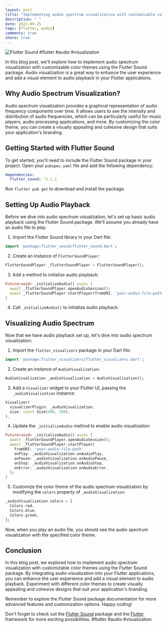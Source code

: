 ```yaml
---
layout: post
title: "Implementing audio spectrum visualization with customizable color themes in Flutter Sound"
description: " "
date: 2023-09-25
tags: [flutter, audio]
comments: true
share: true
---
```


![Flutter Sound](https://example.com/flutter-sound.png)  #flutter #audio #visualization

In this blog post, we'll explore how to implement audio spectrum visualization with customizable color themes using the Flutter Sound package. Audio visualization is a great way to enhance the user experience and add a visual element to audio playback in your Flutter applications. 

## Why Audio Spectrum Visualization?

Audio spectrum visualization provides a graphical representation of audio frequency components over time. It allows users to see the intensity and distribution of audio frequencies, which can be particularly useful for music players, audio processing applications, and more. By customizing the color theme, you can create a visually appealing and cohesive design that suits your application's branding.

## Getting Started with Flutter Sound

To get started, you'll need to include the Flutter Sound package in your project. Open your `pubspec.yaml` file and add the following dependency:

```yaml
dependencies:
  flutter_sound: ^2.1.2
```

Run `flutter pub get` to download and install the package.

## Setting Up Audio Playback

Before we dive into audio spectrum visualization, let's set up basic audio playback using the Flutter Sound package. We'll assume you already have an audio file to play.

1. Import the Flutter Sound library in your Dart file:

```dart
import 'package:flutter_sound/flutter_sound.dart';
```

2. Create an instance of `FlutterSoundPlayer`:

```dart
FlutterSoundPlayer _flutterSoundPlayer = FlutterSoundPlayer();
```

3. Add a method to initialize audio playback:

```dart
Future<void> _initializeAudio() async {
  await _flutterSoundPlayer.openAudioSession();
  await _flutterSoundPlayer.startPlayer(fromURI: 'your-audio-file-path');
}
```

4. Call `_initializeAudio()` to initialize audio playback.

## Visualizing Audio Spectrum

Now that we have audio playback set up, let's dive into audio spectrum visualization:

1. Import the `flutter_visualizers` package in your Dart file:

```dart
import 'package:flutter_visualizers/flutter_visualizers.dart';
```

2. Create an instance of `AudioVisualization`:

```dart
AudioVisualization _audioVisualization = AudioVisualization();
```

3. Add a `Visualizer` widget to your Flutter UI, passing the `_audioVisualization` instance:

```dart
Visualizer(
  visualizerPlugin: _audioVisualization,
  size: const Size(400, 200),
),
```

4. Update the `_initializeAudio` method to enable audio visualization:

```dart
Future<void> _initializeAudio() async {
  await _flutterSoundPlayer.openAudioSession();
  await _flutterSoundPlayer.startPlayer(
    fromURI: 'your-audio-file-path',
    onPlay: _audioVisualization.onAudioPlay,
    onPause: _audioVisualization.onAudioPause,
    onStop: _audioVisualization.onAudioStop,
    onError: _audioVisualization.onAudioError,
  );
}
```

5. Customize the color theme of the audio spectrum visualization by modifying the `colors` property of `_audioVisualization`:

```dart
_audioVisualization.colors = [
  Colors.red,
  Colors.blue,
  Colors.green,
];
```

Now, when you play an audio file, you should see the audio spectrum visualization with the specified color theme.

## Conclusion

In this blog post, we explored how to implement audio spectrum visualization with customizable color themes using the Flutter Sound package. By integrating audio visualization into your Flutter applications, you can enhance the user experience and add a visual element to audio playback. Experiment with different color themes to create visually appealing and cohesive designs that suit your application's branding.

Remember to explore the Flutter Sound package documentation for more advanced features and customization options. Happy coding!

Don't forget to check out the [Flutter Sound](https://example.com/flutter-sound) package and the [Flutter](https://example.com/flutter) framework for more exciting possibilities. #flutter #audio #visualization